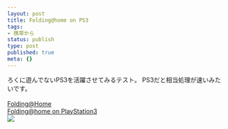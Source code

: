 ```yaml
---
layout: post
title: Folding@home on PS3
tags:
- 携帯から
status: publish
type: post
published: true
meta: {}
---
```

<div class="caption">ろくに遊んでないPS3を活躍させてみるテスト。
PS3だと相当処理が速いみたいです。
<br>
<br>
<a href="http://folding.stanford.edu/japanese/">Folding@Home
</a>
<br>
<a href="http://www.scei.co.jp/folding/jp/">Folding@home on PlayStation3
</a>
</div>
<div class="photo"><img src="http://wo.skr.jp/images/uploads/blog-photo-1174670283.51-0.jpg" /></div>
